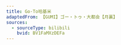 ```yaml
---
title: Go·To哈基米
adaptedFrom: 【GUMI】ゴー・トゥ・大都会【月裏】
sources:
  - sourceType: bilibili
    bvid: BV1FaMXzDEFa
---
```


